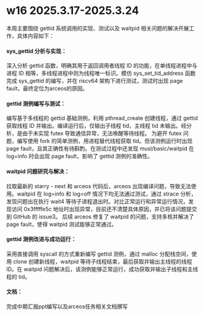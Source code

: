 # w16 2025.3.17-2025.3.24

本周主要围绕 gettid 系统调用的实现、测试以及 waitpid 相关问题的解决开展工作，具体内容如下：

#### sys_gettid 分析与实现：
深入分析 gettid 函数，明确其用于返回调用者线程 ID 的功能，在单线程进程中与进程 ID 相等，多线程进程中则为线程唯一标识。模仿 sys_set_tid_address 函数完成 sys_gettid 的编写，并在 riscv64 架构下进行测试，测试时出现 page fault，最终定位为arceos的原因。

#### gettid 测例编写与测试：
编写基于多线程的 gettid 基础测例，利用 pthread_create 创建线程，通过 gettid 获取线程 ID 并输出。编译运行后，仅输出子线程 tid，主线程 tid 未输出。经分析，是由于未实现 futex 导致通信异常，无法唤醒等待线程。
为避开 futex 问题，编写使用 fork 的简单测例，用进程替代线程获取 tid。但该测例运行时出现 page fault，且其正确性有待斟酌。在测试过程中还发现 musl/basic/waitpid 在 log=info 时会出现 page fault，影响了 gettid 测例的准确性。

#### waitpid 问题研究与解决：
拉取最新的 starry - next 和 arceos 代码后，arceos 出现编译问题，导致无法使用。waitpid 在 log=info 和 log=off 情况下均无法通过测试，通过 strace 分析，发现问题出在执行 wait4 等待子进程退出时。对比正常运行和异常运行情况，发现访问 0x3fffffe5c 地址时出现异常，目前还不清楚具体原因，并已将该问题提交到 GitHub 的 issue3。
后续 arceos 修复了 waitpid 的问题，支持多核并解决了 page fault，使得 waitpid 测试能够正常通过。

#### gettid 测例改进与成功运行：
采用直接调用 syscall 的方式重新编写 gettid 测例，通过 malloc 分配栈空间，使用 clone 创建新线程，waitpid 等待子线程结束，最后获取并输出主线程的线程 ID。在 waitpid 问题解决后，该测例能够正常运行，成功获取并输出子线程和主线程的 tid。

#### 文档：
完成中期汇报ppt编写以及arceos任务相关文档撰写
